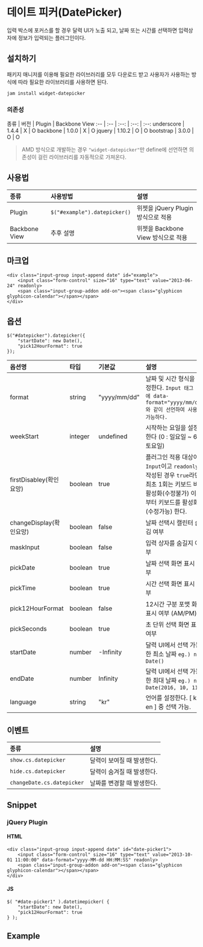<!--
{
    "id": 4315,
    "title": "데이트 피커(DatePicker)",
    "outline": "입력 박스에 포커스를 할 경우 달력 UI가 노출 되고, 날짜 또는 시간를 선택하면 입력상자에 정보가 입력되는 플러그인이다.",
    "tags": ["widget", "plugin"],
    "order": [4, 3, 15],
    "thumbnail": "4.3.15.date-picker.png"
}
-->

# 데이트 피커(DatePicker)

입력 박스에 포커스를 할 경우 달력 UI가 노출 되고, 날짜 또는 시간를 선택하면 입력상자에 정보가 입력되는 플러그인이다.

## 설치하기

패키지 매니저를 이용해 필요한 라이브러리를 모두 다운로드 받고 사용자가 사용하는 방식에 따라 필요한 라이브러리를 사용하면 된다.

```
jam install widget-datepicker
```

### 의존성

종류 | 버전 | Plugin | Backbone View
:-- | :-- | :--: | :--: | :--:
underscore | 1.4.4 | X | O
backbone | 1.0.0 | X | O
jquery | 1.10.2 | O | O
bootstrap | 3.0.0 | O | O

> AMD 방식으로 개발하는 경우 `"widget-datepicker"`만 define에 선언하면 의존성이 걸린 라이브러리를 자동적으로 가져온다.

## 사용법

종류 | 사용방법 | 설명
:-- | :-- | :--
Plugin | `$("#example").datepicker()` | 위젯을 jQuery Plugin 방식으로 적용
Backbone View | 추후 설명 | 위젯을 Backbone View 방식으로 적용

## 마크업

```
<div class="input-group input-append date" id="example">
    <input class="form-control" size="16" type="text" value="2013-06-24" readonly>
    <span class="input-group-addon add-on"><span class="glyphicon glyphicon-calendar"></span></span>
</div>
```

## 옵션

```
$("#datepicker").datepicker({
    "startDate": new Date(),
    "pick12HourFormat": true
});
```

옵션명 | 타입 | 기본값 | 설명
:-- | :-- | :-- | :--
format | string | "yyyy/mm/dd" | 날짜 및 시간 형식을 지정한다. `Input 태그 내에 data-format="yyyy/mm/dd" 와 같이 선언하여 사용 가능하다.`
weekStart | integer | undefined | 시작하는 요일을 설정한다 (0 : 일요일 ~ 6 : 토요일)
firstDisabley(확인요망) | boolean | true | 플러그인 적용 대상이 `Input`이고 `readonly`가 작성된 경우 `true`라면 최초 1회는 키보드 비활성화(수정불가) 이후 부터 키보드를 활성화(수정가능) 한다.
changeDisplay(확인요망) | boolean | false | 날짜 선택시 캘린터 숨김 여부
maskInput | boolean | false | 입력 상자를 숨길지 여부
pickDate | boolean | true | 날짜 선택 화면 표시 여부
pickTime | boolean | true | 시간 선택 화면 표시 여부
pick12HourFormat | boolean | false | 12시간 구분 포맷 화면 표시 여부 (AM/PM)
pickSeconds | boolean | true | 초 단위 선택 화면 표시 여부
startDate | number | -Infinity | 달력 UI에서 선택 가능한 최소 날짜 `eg.) new Date()`
endDate | number | Infinity | 달력 UI에서 선택 가능한 최대 날짜 `eg.) new Date(2016, 10, 11)`
language | string | "kr" | 언어를 설정한다. [ kr, en ] 중 선택 가능.

## 이벤트

종류 | 설명
:-- | :--
`show.cs.datepicker` | 달력이 보여질 때 발생한다.
`hide.cs.datepicker` | 달력이 숨겨질 때 발생한다.
`changeDate.cs.datepicker` | 날짜를 변경할 때 발생한다.

## Snippet

### jQuery Plugin

#### HTML

```
<div class="input-group input-append date" id="date-picker1">
    <input class="form-control" size="16" type="text" value="2013-10-01 11:00:00" data-format="yyyy-MM-dd HH:MM:SS" readonly>
    <span class="input-group-addon add-on"><span class="glyphicon glyphicon-calendar"></span></span>
</div>
```

#### JS

```
$( "#date-picker1" ).datetimepicker( {
    "startDate": new Date(),
    "pick12HourFormat": true
} );
```

## Example
